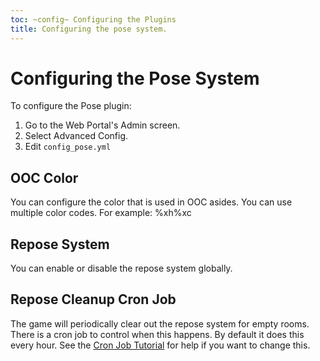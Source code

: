 ```yaml
---
toc: ~config~ Configuring the Plugins
title: Configuring the pose system.
---
```

# Configuring the Pose System

To configure the Pose plugin:

1. Go to the Web Portal's Admin screen.  
2. Select Advanced Config.
3. Edit `config_pose.yml`

## OOC Color

You can configure the color that is used in OOC asides. You can use multiple color codes.  For example: \%xh\%xc

## Repose System

You can enable or disable the repose system globally.

## Repose Cleanup Cron Job

The game will periodically clear out the repose system for empty rooms.  There is a cron job to control when this happens.  By default it does this every hour.  See the [Cron Job Tutorial](http://www.aresmush.com/tutorials/code/configuring-cron) for help if you want to change this.
